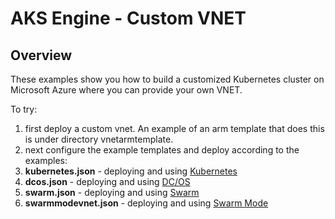 # AKS Engine - Custom VNET

## Overview

These examples show you how to build a customized Kubernetes cluster on Microsoft Azure where you can provide your own VNET.

To try:

1. first deploy a custom vnet.  An example of an arm template that does this is under directory vnetarmtemplate.
2. next configure the example templates and deploy according to the examples:
 1. **kubernetes.json** - deploying and using [Kubernetes](../../docs/topics/features.md#feat-custom-vnet)
 2. **dcos.json** - deploying and using [DC/OS](../../docs/dcos.md)
 3. **swarm.json** - deploying and using [Swarm](../../docs/swarm.md)
 4. **swarmmodevnet.json** - deploying and using [Swarm Mode](../../docs/swarmmode.md)
